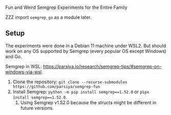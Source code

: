 Fun and Weird Semgrep Experiments for the Entire Family

ZZZ import `semgrep_go` as a module later.

## Setup
The experiments were done in a Debian 11 machine under WSL2. But should work on
any OS supported by Semgrep (every popular OS except Windows) and Go.

Semgrep in WSL:
https://parsiya.io/research/semgrep-tips/#semgrep-on-windows-via-wsl.

1. Clone the repository: `git clone --recurse-submodules https://github.com/parsiya/semgrep-fun`
2. Install Semgrep: `python -m pip install semgrep==1.52.0` or `pipx install semgrep==1.52.0`.
    1. Using Semgrep v1.52.0 because the structs might be different in future versions.